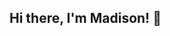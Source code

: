 ## Hi there, I'm Madison! 👋

<!--
**MadisonFernandez/MadisonFernandez** is a ✨ _special_ ✨ repository because its `README.md` (this file) appears on your GitHub profile.

<Get to know me:

- 🔭 I’m a WRTC major and Digital Studies Minor at James Madison University
- 🌱 I’m currently learning HTML language, data analysis techniques, and content management systems
- 👯 I’m looking to collaborate on digital content projects, research writing, and data-driven storytelling
- 🤔 I’m looking for help with improving my coding skills and building stronger technical projects
- 💬 Ask me about ...
- 📫 How to reach me: email me at madisonrae654@gmail.com, or visit my linkedin profile @madison-fernandez
- ⚡ Fun fact: I'm a photographer! I love landscape photography and group photoshoots
-->
